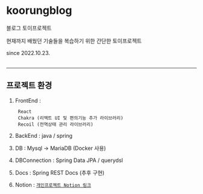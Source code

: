 koorungblog
==
블로그 토이프로젝트

현재까지 배웠던 기술들을 복습하기 위한 간단한 토이프로젝트

since 2022.10.23.
<br> <br>
* * *
프로젝트 환경
--
1. FrontEnd :

        React
        Chakra (리액트 UI 및 편의기능 추가 라이브러리)
        Recoil (전역상태 관리 라이브러리)


2. BackEnd : java / spring


3. DB : Mysql -> MariaDB
   (Docker 사용)


4. DBConnection : Spring Data JPA / querydsl


5. Docs : Spring REST Docs (추후 구현)


6. Notion : [`개인프로젝트 Notion 링크`](https://calm-thorn-5f6.notion.site/6a0533a58e6c48ddb0108a6ea5244b80)
